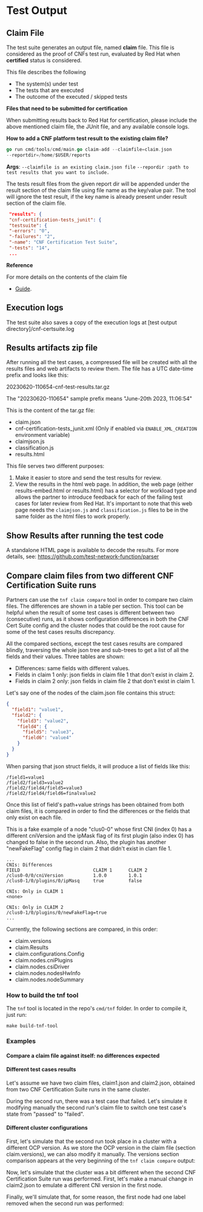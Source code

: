 <!-- markdownlint-disable line-length no-bare-urls no-emphasis-as-heading -->
# Test Output

## Claim File

The test suite generates an output file, named **claim** file. This file is considered as the proof of CNFs test run, evaluated by Red Hat when **certified** status is considered.

This file describes the following

* The system(s) under test
* The tests that are executed
* The outcome of the executed / skipped tests

**Files that need to be submitted for certification**

When submitting results back to Red Hat for certification, please include the above mentioned claim file, the JUnit file, and any available console logs.

**How to add a CNF platform test result to the existing claim file?**

```go
go run cmd/tools/cmd/main.go claim-add --claimfile=claim.json
--reportdir=/home/$USER/reports
```

 **Args**:
`--claimfile is an existing claim.json file`
`--repordir :path to test results that you want to include.`

 The tests result files from the given report dir will be appended under the result section of the claim file using file name as the key/value pair.
 The tool will ignore the test result, if the key name is already present under result section of the claim file.

```json
 "results": {
 "cnf-certification-tests_junit": {
 "testsuite": {
 "-errors": "0",
 "-failures": "2",
 "-name": "CNF Certification Test Suite",
 "-tests": "14",
 ...
```

**Reference**

For more details on the contents of the claim file

* [Guide](https://redhat-connect.gitbook.io/openshift-badges/badges/cloud-native-network-functions-cnf).

## Execution logs

The test suite also saves a copy of the execution logs at [test output directory]/cnf-certsuite.log

## Results artifacts zip file

After running all the test cases, a compressed file will be created with all the results files and web artifacts to review them. The file has a UTC date-time prefix and looks like this:

20230620-110654-cnf-test-results.tar.gz

The "20230620-110654" sample prefix means "June-20th 2023, 11:06:54"

This is the content of the tar.gz file:

* claim.json
* cnf-certification-tests_junit.xml (Only if enabled via `ENABLE_XML_CREATION` environment variable)
* claimjson.js
* classification.js
* results.html

This file serves two different purposes:

1. Make it easier to store and send the test results for review.
2. View the results in the html web page. In addition, the web page (either results-embed.html or results.html) has a selector for workload type and allows the partner to introduce feedback for each of the failing test cases for later review from Red Hat. It's important to note that this web page needs the `claimjson.js` and `classification.js` files to be in the same folder as the html files to work properly.

## Show Results after running the test code

A standalone HTML page is available to decode the results.
For more details, see:
https://github.com/test-network-function/parser

## Compare claim files from two different CNF Certification Suite runs

Partners can use the `tnf claim compare` tool in order to compare two claim files. The differences are shown in a table per section.
This tool can be helpful when the result of some test cases is different between two (consecutive) runs, as it shows
configuration differences in both the CNF Cert Suite config and the cluster nodes that could be the root cause for
some of the test cases results discrepancy.

All the compared sections, except the test cases results are compared blindly, traversing the whole json tree and
sub-trees to get a list of all the fields and their values. Three tables are shown:

* Differences: same fields with different values.
* Fields in claim 1 only: json fields in claim file 1 that don't exist in claim 2.
* Fields in claim 2 only: json fields in claim file 2 that don't exist in claim 1.

Let's say one of the nodes of the claim.json file contains this struct:

```json
{
  "field1": "value1",
  "field2": {
    "field3": "value2",
    "field4": {
      "field5": "value3",
      "field6": "value4"
    }
  }
}
```

When parsing that json struct fields, it will produce a list of fields like this:

```console
/field1=value1
/field2/field3=value2
/field2/field4/field5=value3
/field2/field4/field6=finalvalue2
```

Once this list of field's path+value strings has been obtained from both claim files,
it is compared in order to find the differences or the fields that only exist on each file.

This is a fake example of a node "clus0-0" whose first CNI (index 0) has a different cniVersion
and the ipMask flag of its first plugin (also index 0) has changed to false in the second run.
Also, the plugin has another "newFakeFlag" config flag in claim 2 that didn't exist in clam file 1.

```console
...
CNIs: Differences
FIELD                           CLAIM 1      CLAIM 2
/clus0-0/0/cniVersion           1.0.0        1.0.1
/clus0-1/0/plugins/0/ipMasq     true         false

CNIs: Only in CLAIM 1
<none>

CNIs: Only in CLAIM 2
/clus0-1/0/plugins/0/newFakeFlag=true
...
```

 Currently, the following sections are compared, in this order:

* claim.versions
* claim.Results
* claim.configurations.Config
* claim.nodes.cniPlugins
* claim.nodes.csiDriver
* claim.nodes.nodesHwInfo
* claim.nodes.nodeSummary

### How to build the tnf tool

The `tnf` tool is located in the repo's `cmd/tnf` folder. In order to compile it, just run:

```console
make build-tnf-tool
```

### Examples

#### Compare a claim file against itself: no differences expected

<!-- markdownlint-disable MD033 -->
<object type="image/svg+xml" data="../assets/images/claim-compare-self.svg" width="100%" height=auto></object>
<!-- markdownlint-disable MD033 -->

#### Different test cases results

Let's assume we have two claim files, claim1.json and claim2.json, obtained from two CNF Certification Suite runs in the same cluster.

During the second run, there was a test case that failed. Let's simulate it modifying manually the second run's claim file to switch one test case's state from "passed" to "failed".

<!-- markdownlint-disable MD033 -->
<object type="image/svg+xml" data="../assets/images/claim-compare-results.svg" width="100%" height=auto></object>
<!-- markdownlint-disable MD033 -->

#### Different cluster configurations

First, let's simulate that the second run took place in a cluster with a different OCP version. As we store the OCP version in the claim file (section claim.versions), we can also modify it manually.
The versions section comparison appears at the very beginning of the `tnf claim compare` output:

<!-- markdownlint-disable MD033 -->
<object type="image/svg+xml" data="../assets/images/claim-compare-versions.svg" width="100%" height=auto></object>
<!-- markdownlint-disable MD033 -->

Now, let's simulate that the cluster was a bit different when the second CNF Certification Suite run was performed. First, let's make a manual change in claim2.json to emulate a different CNI version in the first node.

<!-- markdownlint-disable MD033 -->
<object type="image/svg+xml" data="../assets/images/claim-compare-cni.svg" width="100%" height=auto></object>
<!-- markdownlint-disable MD033 -->

Finally, we'll simulate that, for some reason, the first node had one label removed when the second run was performed:

<!-- markdownlint-disable MD033 -->
<object type="image/svg+xml" data="../assets/images/claim-compare-nodes.svg" width="100%" height=auto></object>
<!-- markdownlint-disable MD033 -->
